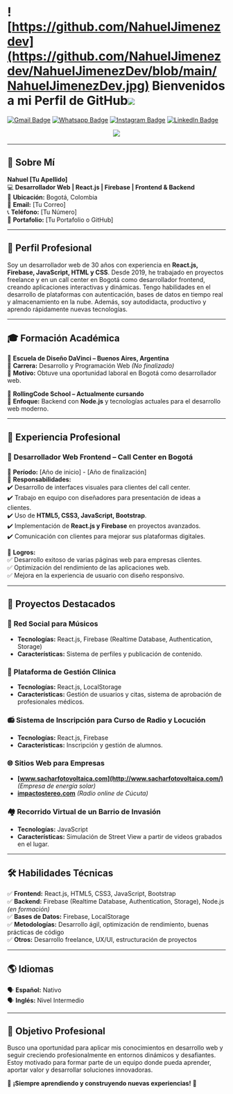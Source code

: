 # ![https://github.com/NahuelJimenezdev](https://github.com/NahuelJimenezdev/NahuelJimenezDev/blob/main/NahuelJimenezDev.jpg) Bienvenidos a mi Perfil de GitHub<img src="https://media.giphy.com/media/hvRJCLFzcasrR4ia7z/giphy.gif" width="28">
[![Gmail Badge](https://img.shields.io/badge/-Gmail-c14438?style=flat-square&logo=Gmail&logoColor=white&link=mailto:naedjima93@gmail.com)](mailto:naedjima93@gmail.com)
[![Whatsapp Badge](https://img.shields.io/badge/-Whatsapp-4CA143?style=flat-square&labelColor=4CA143&logo=whatsapp&logoColor=white&link=https://api.whatsapp.com/send?phone=1166582695&text=Bienvenido,%20dejame%20tu%20mensaje%20y%20apenas%20lo%20lea%20te%20contestare)](https://api.whatsapp.com/send?phone=1166582695&text=Bienvenido,%20dejame%20tu%20mensaje%20y%20apenas%20lo%20lea%20te%20contestare)
[![Instagram Badge](https://img.shields.io/badge/-Instagram-833AB4?style=flat-square&labelColor=833AB4&logo=instagram&logoColor=white&link=https://www.instagram.com/nahuel.jimenez/)](https://www.instagram.com/nahuel.jimenez/)
[![LinkedIn Badge](https://img.shields.io/badge/-LinkedIn-4267B2?style=flat-square&labelColor=4267B2&logo=linkedin&logoColor=white&link=https://www.linkedin.com/in/nahueljimenez/)](https://www.linkedin.com/in/nahueljimenez/)


<!-- Typing SVG by DenverCoder1 - https://github.com/DenverCoder1/readme-typing-svg -->
<p align="center">
  <a href="https://github.com/DenverCoder1/readme-typing-svg">
    <img src="https://readme-typing-svg.herokuapp.com/?lines=Desarrollador%20y%20programador%20web%20;Developer%20Full-Stack;%2B5%20Proyectos%20freelance%20activos&font=Fira%20Code&center=true&width=570&height=45&color=2A84FA&vCenter=true&size=28"></a>
</p>


---

## 🚀 Sobre Mí

**Nahuel [Tu Apellido]**  
💻 **Desarrollador Web | React.js | Firebase | Frontend & Backend**  
📍 **Ubicación:** Bogotá, Colombia  
📧 **Email:** [Tu Correo]  
📞 **Teléfono:** [Tu Número]  
🔗 **Portafolio:** [Tu Portafolio o GitHub]  

---

## 🎯 **Perfil Profesional**  
Soy un desarrollador web de 30 años con experiencia en **React.js, Firebase, JavaScript, HTML y CSS**. Desde 2019, he trabajado en proyectos freelance y en un call center en Bogotá como desarrollador frontend, creando aplicaciones interactivas y dinámicas. Tengo habilidades en el desarrollo de plataformas con autenticación, bases de datos en tiempo real y almacenamiento en la nube. Además, soy autodidacta, productivo y aprendo rápidamente nuevas tecnologías.

---

## 🎓 **Formación Académica**  
📌 **Escuela de Diseño DaVinci – Buenos Aires, Argentina**  
📖 **Carrera:** Desarrollo y Programación Web _(No finalizado)_  
🔹 **Motivo:** Obtuve una oportunidad laboral en Bogotá como desarrollador web.  

📌 **RollingCode School – Actualmente cursando**  
📖 **Enfoque:** Backend con **Node.js** y tecnologías actuales para el desarrollo web moderno.

---

## 💼 **Experiencia Profesional**  

### 🚀 **Desarrollador Web Frontend – Call Center en Bogotá**  
📅 **Período:** [Año de inicio] - [Año de finalización]  
📌 **Responsabilidades:**  
✔️ Desarrollo de interfaces visuales para clientes del call center.  
✔️ Trabajo en equipo con diseñadores para presentación de ideas a clientes.  
✔️ Uso de **HTML5, CSS3, JavaScript, Bootstrap**.  
✔️ Implementación de **React.js y Firebase** en proyectos avanzados.  
✔️ Comunicación con clientes para mejorar sus plataformas digitales.  

📌 **Logros:**  
✅ Desarrollo exitoso de varias páginas web para empresas clientes.  
✅ Optimización del rendimiento de las aplicaciones web.  
✅ Mejora en la experiencia de usuario con diseño responsivo.

---

## 📌 **Proyectos Destacados**  

### 🎵 **Red Social para Músicos**  
- **Tecnologías:** React.js, Firebase (Realtime Database, Authentication, Storage)  
- **Características:** Sistema de perfiles y publicación de contenido.  

### 🏥 **Plataforma de Gestión Clínica**  
- **Tecnologías:** React.js, LocalStorage  
- **Características:** Gestión de usuarios y citas, sistema de aprobación de profesionales médicos.  

### 📻 **Sistema de Inscripción para Curso de Radio y Locución**  
- **Tecnologías:** React.js, Firebase  
- **Características:** Inscripción y gestión de alumnos.  

### 🌐 **Sitios Web para Empresas**  
- **[www.sacharfotovoltaica.com](http://www.sacharfotovoltaica.com/)** _(Empresa de energía solar)_  
- **[impactostereo.com](https://impactostereo.com/)** _(Radio online de Cúcuta)_  

### 🏘️ **Recorrido Virtual de un Barrio de Invasión**  
- **Tecnologías:** JavaScript  
- **Características:** Simulación de Street View a partir de videos grabados en el lugar.

---

## 🛠️ **Habilidades Técnicas**  
✅ **Frontend:** React.js, HTML5, CSS3, JavaScript, Bootstrap  
✅ **Backend:** Firebase (Realtime Database, Authentication, Storage), Node.js _(en formación)_  
✅ **Bases de Datos:** Firebase, LocalStorage  
✅ **Metodologías:** Desarrollo ágil, optimización de rendimiento, buenas prácticas de código  
✅ **Otros:** Desarrollo freelance, UX/UI, estructuración de proyectos  

---

## 🌎 **Idiomas**  
🗣️ **Español:** Nativo  
🗣️ **Inglés:** Nivel Intermedio  

---

## 🎯 **Objetivo Profesional**  
Busco una oportunidad para aplicar mis conocimientos en desarrollo web y seguir creciendo profesionalmente en entornos dinámicos y desafiantes. Estoy motivado para formar parte de un equipo donde pueda aprender, aportar valor y desarrollar soluciones innovadoras.  

🚀 **¡Siempre aprendiendo y construyendo nuevas experiencias!** 🚀

